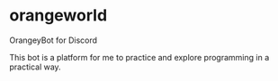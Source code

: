# orangeworld
OrangeyBot for Discord

This bot is a platform for me to practice and explore programming in a practical way.